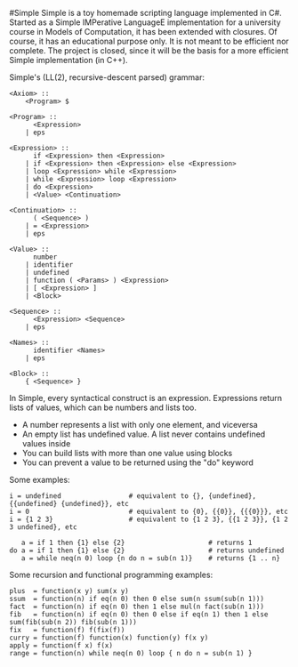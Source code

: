 #Simple
Simple is a toy homemade scripting language implemented in C#. Started as a Simple IMPerative LanguageE implementation for a university course in Models of Computation, it has been extended with closures. Of course, it has an educational purpose only. It is not meant to be efficient nor complete. The project is closed, since it will be the basis for a more efficient Simple implementation (in C++).

Simple's (LL(2), recursive-descent parsed) grammar:
```
<Axiom> ::
	<Program> $

<Program> :: 
	  <Expression>
	| eps

<Expression> ::
	  if <Expression> then <Expression>
	| if <Expression> then <Expression> else <Expression>
	| loop <Expression> while <Expression>
	| while <Expression> loop <Expression>
	| do <Expression>
	| <Value> <Continuation>

<Continuation> :: 
	  ( <Sequence> )
	| = <Expression>
	| eps
	
<Value>	:: 
	  number
	| identifier
	| undefined
	| function ( <Params> ) <Expression>
	| [ <Expression> ]
	| <Block>

<Sequence> :: 
	  <Expression> <Sequence>
	| eps

<Names>	::
	  identifier <Names>
	| eps
	
<Block> ::
	{ <Sequence> }
```			 
In Simple, every syntactical construct is an expression.
Expressions return lists of values, which can be numbers and lists too.
- A number represents a list with only one element, and viceversa
- An empty list has undefined value. A list never contains undefined values inside
- You can build lists with more than one value using blocks 
- You can prevent a value to be returned using the "do" keyword

Some examples:
```
i = undefined				  # equivalent to {}, {undefined}, {{undefined} {undefined}}, etc
i = 0 						  # equivalent to {0}, {{0}}, {{{0}}}, etc
i = {1 2 3}					  # equivalent to {1 2 3}, {{1 2 3}}, {1 2 3 undefined}, etc
	
   a = if 1 then {1} else {2}			          # returns 1
do a = if 1 then {1} else {2}			          # returns undefined
   a = while neq(n 0) loop {n do n = sub(n 1)}	  # returns {1 .. n}
```	
Some recursion and functional programming examples:	
```	
plus  = function(x y) sum(x y)
ssum  = function(n) if eq(n 0) then 0 else sum(n ssum(sub(n 1)))
fact  = function(n) if eq(n 0) then 1 else mul(n fact(sub(n 1)))
fib   = function(n) if eq(n 0) then 0 else if eq(n 1) then 1 else sum(fib(sub(n 2)) fib(sub(n 1)))
fix   = function(f) f(fix(f))
curry = function(f) function(x) function(y) f(x y)
apply = function(f x) f(x)
range = function(n) while neq(n 0) loop { n do n = sub(n 1) }
```	
